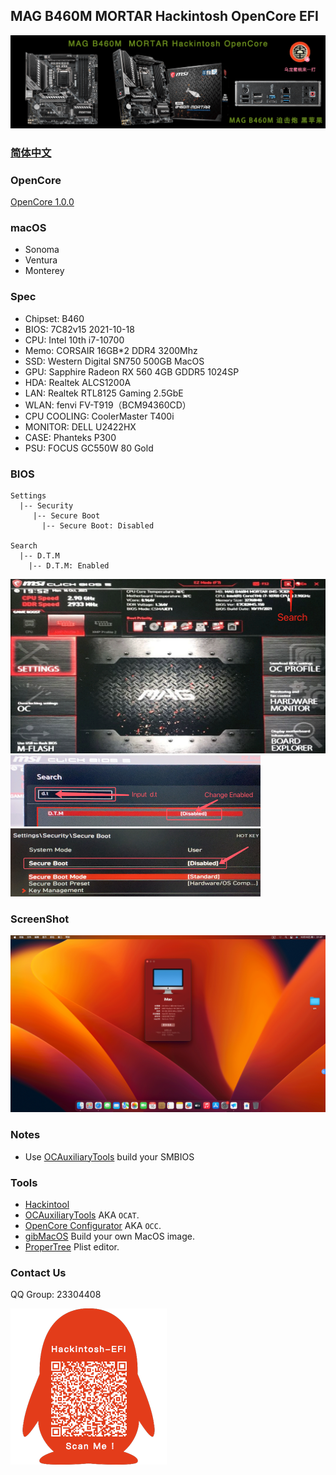 ## MAG B460M MORTAR Hackintosh OpenCore EFI

![image](Screenshot/Motherbord.png)

### [简体中文](https://github.com/hackintosh-club/MAG-B460M-MORTAR-OpenCore)


### OpenCore

[OpenCore 1.0.0](https://github.com/acidanthera/OpenCorePkg)


### macOS

- Sonoma
- Ventura
- Monterey


### Spec

- Chipset: B460
- BIOS: 7C82v15 2021-10-18
- CPU: Intel 10th i7-10700
- Memo: CORSAIR 16GB*2 DDR4 3200Mhz
- SSD: Western Digital SN750 500GB MacOS
- GPU: Sapphire Radeon RX 560 4GB GDDR5 1024SP
- HDA: Realtek ALCS1200A
- LAN: Realtek RTL8125 Gaming  2.5GbE
- WLAN: fenvi FV-T919（BCM94360CD）
- CPU COOLING: CoolerMaster T400i
- MONITOR: DELL U2422HX
- CASE:  Phanteks P300
- PSU:  FOCUS GC550W 80 Gold


### BIOS

```
Settings
  |-- Security
     |-- Secure Boot
       |-- Secure Boot: Disabled
       
Search
  |-- D.T.M
    |-- D.T.M: Enabled
```

<img src="Screenshot/Search.png" alt="image" style="zoom:50%;" />

<img src="Screenshot/D.T.M.png" alt="image" style="zoom:50%;" />

<img src="Screenshot/SecureBoot.png" alt="image" style="zoom:50%;" />

### ScreenShot

![image](Screenshot/about.png)

### Notes

 - Use [OCAuxiliaryTools](https://github.com/ic005k/OCAuxiliaryTools) build your SMBIOS


### Tools

- [Hackintool](https://github.com/headkaze/Hackintool) 
- [OCAuxiliaryTools](https://github.com/ic005k/OCAuxiliaryTools) AKA `OCAT`.
- [OpenCore Configurator](https://mackie100projects.altervista.org/opencore-configurator/) AKA `OCC`.
- [gibMacOS](https://github.com/corpnewt/gibMacOS) Build your own MacOS image.
- [ProperTree](https://github.com/corpnewt/ProperTree) Plist editor.


### Contact Us

QQ Group: 23304408

![image](Screenshot/QRCode.png)
